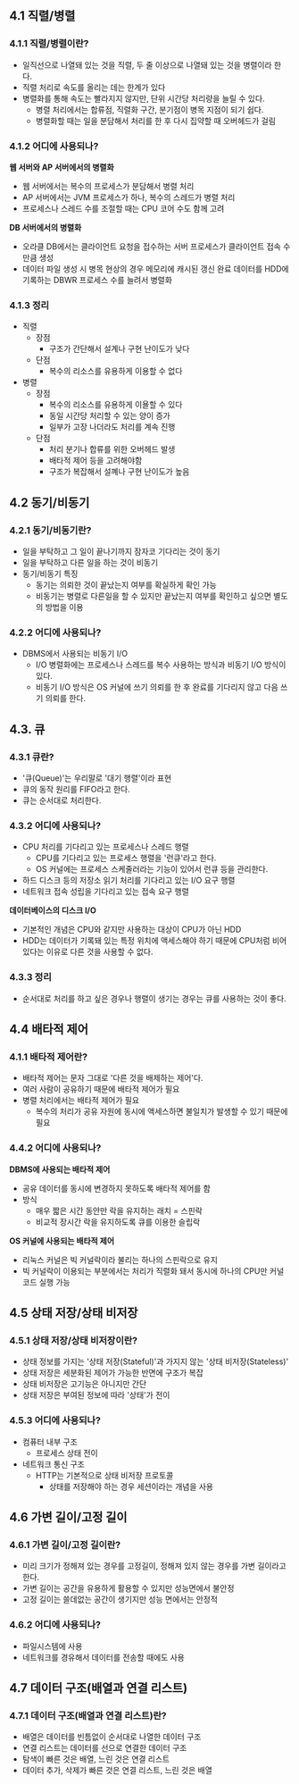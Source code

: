 ## 4.1 직렬/병렬
### 4.1.1 직렬/병렬이란?
- 일직선으로 나열돼 있는 것을 직렬, 두 줄 이상으로 나열돼 있는 것을 병렬이라 한다.
- 직렬 처리로 속도를 올리는 데는 한계가 있다
- 병렬화를 통해 속도는 빨라지지 않지만, 단위 시간당 처리량을 늘릴 수 있다.
	- 병렬 처리에서는 합류점, 직렬화 구간, 분기점이 병목 지점이 되기 쉽다.
	- 병렬화할 때는 일을 분담해서 처리를 한 후 다시 집약할 때 오버헤드가 걸림

### 4.1.2 어디에 사용되나?
**웹 서버와 AP 서버에서의 병렬화**
- 웹 서버에서는 복수의 프로세스가 분담해서 병렬 처리
- AP 서버에서는 JVM 프로세스가 하나, 복수의 스레드가 병렬 처리
- 프로세스나 스레드 수를 조절할 때는 CPU 코어 수도 함께 고려

**DB 서버에서의 병렬화**
- 오라클 DB에서는 클라이언트 요청을 접수하는 서버 프로세스가 클라이언트 접속 수만큼 생성
- 데이터 파일 생성 시 병목 현상의 경우 메모리에 캐시된 갱신 완료 데이터를 HDD에 기록하는 DBWR 프로세스 수를 늘려서 병렬화

### 4.1.3 정리
- 직렬
	- 장점
		- 구조가 간단해서 설계나 구현 난이도가 낮다
	- 단점
		- 복수의 리소스를 유용하게 이용할 수 없다
- 병렬
	- 장점
		- 복수의 리소스를 유용하게 이욜할 수 있다
		- 동일 시간당 처리할 수 있는 양이 증가
		- 일부가 고장 나더라도 처리를 계속 진행
	- 단점
		- 처리 분기나 합류를 위한 오버헤드 발생
		- 배타적 제어 등을 고려해야함
		- 구조가 복잡해서 설꼐나 구현 난이도가 높음

## 4.2 동기/비동기
### 4.2.1 동기/비동기란?
- 일을 부탁하고 그 일이 끝나기까지 잠자코 기다리는 것이 동기
- 일을 부탁하고 다른 일을 하는 것이 비동기
- 동기/비동기 특징
	- 동기는 의뢰한 것이 끝났는지 여부를 확실하게 확인 가능
	- 비동기는 병렬로 다른일을 할 수 있지만 끝났는지 여부를 확인하고 싶으면 별도의 방법을 이용

### 4.2.2 어디에 사용되나?
- DBMS에서 사용되는 비동기 I/O
	- I/O 병렬화에는 프로세스나 스레드를 복수 사용하는 방식과 비동기 I/O 방식이 있다.
	- 비동기 I/O 방식은 OS 커널에 쓰기 의뢰를 한 후 완료를 기다리지 않고 다음 쓰기 의뢰를 한다.

## 4.3. 큐
### 4.3.1 큐란?
- '큐(Queue)'는 우리말로 '대기 행렬'이라 표현
- 큐의 동작 원리를 FIFO라고 한다.
- 큐는 순서대로 처리한다.

### 4.3.2 어디에 사용되나?
- CPU 처리를 기다리고 있는 프로세스나 스레드 행렬
	- CPU를 기다리고 있는 프로세스 행렬을 '런큐'라고 한다.
	- OS 커널에는 프로세스 스케줄러라는 기능이 있어서 런큐 등을 관리한다.
- 하드 디스크 등의 저장소 읽기 처리를 기다리고 있는 I/O 요구 행렬
- 네트워크 접속 성립을 기다리고 있는 접속 요구 행렬

**데이터베이스의 디스크 I/O**
- 기본적인 개념은 CPU와 같지만 사용하는 대상이 CPU가 아닌 HDD
- HDD는 데이터가 기록돼 있는 특정 위치에 액세스해야 하기 때문에 CPU처럼 비어 있다는 이유로 다른 것을 사용할 수 없다.

### 4.3.3 정리
- 순서대로 처리를 하고 싶은 경우나 행렬이 생기는 경우는 큐를 사용하는 것이 좋다.

## 4.4 배타적 제어
### 4.1.1 배타적 제어란?
- 배타적 제어는 문자 그대로 '다른 것을 배제하는 제어'다.
- 여러 사람이 공유하기 때문에 배타적 제어가 필요
- 병렬 처리에서는 배타적 제어가 필요
	- 복수의 처리가 공유 자원에 동시에 액세스하면 불일치가 발생할 수 있기 때문에 필요

### 4.4.2 어디에 사용되나?
**DBMS에 사용되는 배타적 제어**
- 공유 데이터를 동시에 변경하지 못하도록 배타적 제어를 함
- 방식
	- 매우 짧은 시간 동안만 락을 유지하는 래치 = 스핀락
	- 비교적 장시간 락을 유지하도록 큐를 이용한 슬립락

**OS 커널에 사용되는 배타적 제어**
- 리눅스 커널은 빅 커널락이라 불리는 하나의 스핀락으로 유지
- 빅 커널락이 이용되는 부분에서는 처리가 직렬화 돼서 동시에 하나의 CPU만 커널 코드 실행 가능

## 4.5 상태 저장/상태 비저장
### 4.5.1 상태 저장/상태 비저장이란?
- 상태 정보를 가지는 '상태 저장(Stateful)'과 가지지 않는 '상태 비저장(Stateless)'
- 상태 저장은 세분화된 제어가 가능한 반면에 구조가 복잡
- 상태 비저장은 고기능은 아니지만 간단
- 상태 저장은 부여된 정보에 따라 '상태'가 전이

### 4.5.3 어디에 사용되나?
- 컴퓨터 내부 구조
	- 프로세스 상태 전이
- 네트워크 통신 구조
	- HTTP는 기본적으로 상태 비저장 프로토콜
		- 상태를 저장해야 하는 경우 세션이라는 개념을 사용

## 4.6 가변 길이/고정 길이
### 4.6.1 가변 길이/고정 길이란?
- 미리 크기가 정해져 있는 경우를 고정길이, 정해져 있지 않는 경우를 가변 길이라고 한다.
- 가변 길이는 공간을 유용하게 활용할 수 있지만 성능면에서 불안정
- 고정 길이는 쓸데없는 공간이 생기지만 성능 면에서는 안정적

### 4.6.2 어디에 사용되나?
- 파일시스템에 사용
- 네트워크를 경유해서 데이터를 전송할 때에도 사용

## 4.7 데이터 구조(배열과 연결 리스트)
### 4.7.1 데이터 구조(배열과 연결 리스트)란?
- 배열은 데이터를 빈틈없이 순서대로 나열한 데이터 구조
- 연결 리스트는 데이터를 선으로 연결한 데이터 구조
- 탐색이 빠른 것은 배열, 느린 것은 연결 리스트
- 데이터 추가, 삭제가 빠른 것은 연결 리스트, 느린 것은 배열
